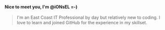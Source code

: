  #### Nice to meet you, I'm @iONsEL =-)
 > I'm an East Coast IT Professional by day but relatively new to coding.
  > I love to learn and joined GitHub for the experience in my skillset.

